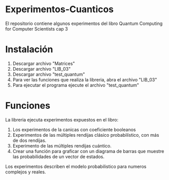 # Experimentos-Cuanticos
El repositorio contiene algunos experimentos del libro Quantum Computing for Computer Scientists cap 3

# Instalación 

1. Descargar archivo "Matrices"
2. Descargar archivo "LIB_03"
3. Descargar archivo "test_quantum"
4. Para ver las funciones que realiza la libreria, abra el archivo "LIB_03"
5. Para ejecutar el programa ejecute el archivo "test_quantum"

# Funciones

La libreria ejecuta experimentos expuestos en el libro:

1. Los experimentos de la canicas con coeficiente booleanos
2. Experimentos de las múltiples rendijas clásico probabilístico, con más de dos rendijas.
3. Experimento de las múltiples rendijas cuántico.
4. Crear una función para graficar con un diagrama de barras que muestre las probabilidades de un vector de estados. 

Los experimentos describen el modelo probabilistico para numeros complejos y reales. 
